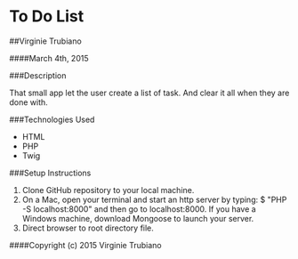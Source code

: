 # To Do List

##Virginie Trubiano 

####March 4th, 2015

###Description

That small app let the user create a list of task. And clear it all when they are done with.

###Technologies Used

* HTML
* PHP
* Twig

###Setup Instructions

1. Clone GitHub repository to your local machine.
2. On a Mac, open your terminal and start an http server by typing: $ "PHP -S localhost:8000" and then go to localhost:8000.
   If you have a Windows machine, download Mongoose to launch your server.
3. Direct browser to root directory file.

####Copyright (c) 2015 Virginie Trubiano
